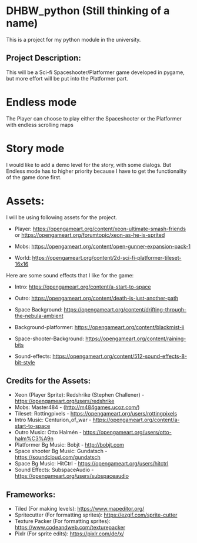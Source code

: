 # DHBW_python (Still thinking of a name)

This is a project for my python module in the university.

## Project Description:
This will be a Sci-fi Spaceshooter/Platformer game developed in pygame, but more effort will be put into the Platformer part.

# Endless mode
The Player can choose to play either the Spaceshooter or the Platformer with endless scrolling maps

# Story mode
I would like to add a demo level for the story, with some dialogs.
But Endless mode has to higher priority because I have to get the functionality of the game done first.

# Assets:
I will be using following assets for the project.

* Player: https://opengameart.org/content/xeon-ultimate-smash-friends or https://opengameart.org/forumtopic/xeon-as-he-is-sprited

* Mobs: https://opengameart.org/content/open-gunner-expansion-pack-1

* World: https://opengameart.org/content/2d-sci-fi-platformer-tileset-16x16

Here are some sound effects that I like for the game: 

* Intro: https://opengameart.org/content/a-start-to-space

* Outro: https://opengameart.org/content/death-is-just-another-path

* Space Background: https://opengameart.org/content/drifting-through-the-nebula-ambient

* Background-platformer: https://opengameart.org/content/blackmist-ii

* Space-shooter-Background: https://opengameart.org/content/raining-bits

* Sound-effects: https://opengameart.org/content/512-sound-effects-8-bit-style

## Credits for the Assets:
* Xeon (Player Sprite): Redshrike (Stephen Challener) - https://opengameart.org/users/redshrike
* Mobs: Master484 - (http://m484games.ucoz.com/)
* Tileset: Rottingpixels - https://opengameart.org/users/rottingpixels
* Intro Music: Centurion_of_war - https://opengameart.org/content/a-start-to-space
* Outro Music: Otto Halmén - https://opengameart.org/users/otto-halm%C3%A9n
* Platformer Bg Music: Bobjt - http://bobjt.com
* Space shooter Bg Music: Gundatsch - https://soundcloud.com/gundatsch
* Space Bg Music: HitCtrl - https://opengameart.org/users/hitctrl
* Sound Effects: SubspaceAudio - https://opengameart.org/users/subspaceaudio

## Frameworks:
* Tiled (For making levels): https://www.mapeditor.org/
* Spritecutter (For formatting sprites): https://ezgif.com/sprite-cutter
* Texture Packer (For formatting sprites): https://www.codeandweb.com/texturepacker
* Pixlr (For sprite edits): https://pixlr.com/de/x/






